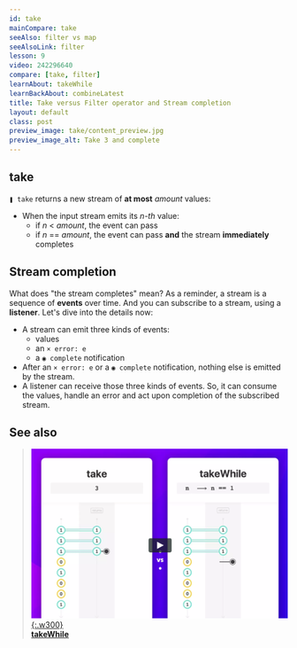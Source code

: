 ```yaml
---
id: take
mainCompare: take
seeAlso: filter vs map
seeAlsoLink: filter
lesson: 9
video: 242296640
compare: [take, filter]
learnAbout: takeWhile
learnBackAbout: combineLatest
title: Take versus Filter operator and Stream completion
layout: default
class: post
preview_image: take/content_preview.jpg
preview_image_alt: Take 3 and complete
---
```



## take

`❚ take` returns a new stream of **at most** _amount_ values:

- When the input stream emits its _n-th_ value:
  - if _n_ < _amount_, the event can pass
  - if _n_ == _amount_, the event can pass **and** the stream **immediately** completes


## Stream completion

What does "the stream completes" mean? As a reminder, a stream is a sequence of **events** over time. And you can subscribe to a stream, using a **listener**. Let's dive into the details now:

- A stream can emit three kinds of events:
  - values
  - an `× error: e`
  - a `◉ complete` notification
- After an `× error: e` or a `◉ complete` notification, nothing else is emitted by the stream.
- A listener can receive those three kinds of events. So, it can consume the values, handle an error and act upon completion of the subscribed stream.

## See also

> [![](/img/takeWhile/content_preview.png){:.w300}](/takeWhile) <br/> [**takeWhile**](/takeWhile)
